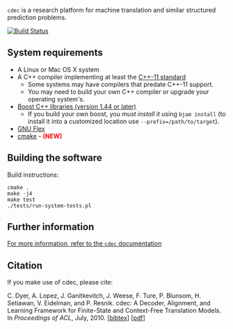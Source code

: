 `cdec` is a research platform for machine translation and similar structured prediction problems.

[![Build Status](https://travis-ci.org/redpony/cdec.svg?branch=master)](https://travis-ci.org/redpony/cdec)

## System requirements 

- A Linux or Mac OS X system
- A C++ compiler implementing at least the [C++-11 standard](http://www.stroustrup.com/C++11FAQ.html)
    - Some systems may have compilers that predate C++-11 support.
    - You may need to build your own C++ compiler or upgrade your operating system's.
- [Boost C++ libraries (version 1.44 or later)](http://www.boost.org/)
    - If you build your own boost, you _must install it_ using `bjam install` (to install it into a customized location use `--prefix=/path/to/target`).
- [GNU Flex](http://flex.sourceforge.net/)
- [cmake](http://www.cmake.org/) - <font color="red"><b>(NEW)</b></font>

## Building the software

Build instructions:

    cmake .
    make -j4
    make test
    ./tests/run-system-tests.pl

## Further information

[For more information, refer to the `cdec` documentation](http://www.cdec-decoder.org)

## Citation

If you make use of cdec, please cite:

C. Dyer, A. Lopez, J. Ganitkevitch, J. Weese, F. Ture, P. Blunsom, H. Setiawan, V. Eidelman, and P. Resnik. cdec: A Decoder, Alignment, and Learning Framework for Finite-State and Context-Free Translation Models. In *Proceedings of ACL*, July, 2010. [[bibtex](http://www.cdec-decoder.org/cdec.bibtex.txt)] [[pdf](http://www.aclweb.org/anthology/P/P10/P10-4002.pdf)]
